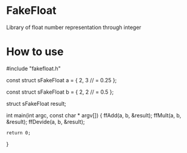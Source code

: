 # FakeFloat
Library of float number representation through integer 

# How to use
#include "fakefloat.h"

const struct sFakeFloat a = { 
    2, 3   // = 0.25
};

const struct sFakeFloat b = {
    2, 2  // = 0.5
};

struct sFakeFloat result;
    
int main(int argc, const char * argv[]) {
    ffAdd(a, b, &result);
    ffMult(a, b, &result);
    ffDevide(a, b, &result);

    return 0;
}
